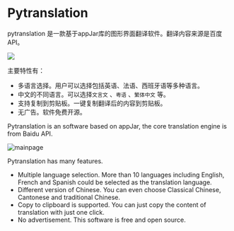 # Pytranslation
pytranslation 是一款基于appJar库的图形界面翻译软件。翻译内容来源是百度API。



![](D:\heenhui_cda\0_Pravite\Pytranslation\help\media\mainpage.png)



主要特性有：

- 多语言选择。用户可以选择包括英语、法语、西班牙语等多种语言。
- 中文的不同语言。可以选择`文言文` 、`粤语` 、`繁体中文` 等。
- 支持复制到剪贴板。一键复制翻译后的内容到剪贴板。
- 无广告。软件免费开源。



Pytranslation is an software based on appJar, the core translation engine is from Baidu API.



![mainpage](D:\heenhui_cda\0_Pravite\Pytranslation\help\media\mainpage.png)

 Pytranslation has many features.

- Multiple language selection. More than 10 languages including English, French and Spanish could be selected as the translation language.
- Different version of Chinese. You can even choose Classical Chinese, Cantonese and traditional Chinese.
- Copy to clipboard is supported. You can just copy the content of translation with just one click.
- No advertisement. This software is free and open source.